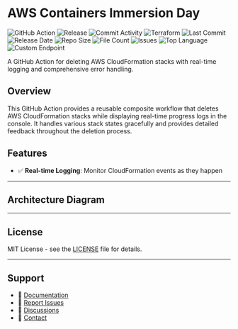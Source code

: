 # AWS Containers Immersion Day

![GitHub Action](https://img.shields.io/badge/GitHub-Action-blue?logo=github)&nbsp;![Release](https://github.com/subhamay-bhattacharyya/1002-container-tf/actions/workflows/release.yaml/badge.svg)&nbsp;![Commit Activity](https://img.shields.io/github/commit-activity/t/subhamay-bhattacharyya/1002-container-tf)&nbsp;![Terraform](https://img.shields.io/badge/AWS-Terraform-orange?logo=amazonaws)&nbsp;![Last Commit](https://img.shields.io/github/last-commit/subhamay-bhattacharyya/1002-container-tf)&nbsp;![Release Date](https://img.shields.io/github/release-date/subhamay-bhattacharyya/1002-container-tf)&nbsp;![Repo Size](https://img.shields.io/github/repo-size/subhamay-bhattacharyya/1002-container-tf)&nbsp;![File Count](https://img.shields.io/github/directory-file-count/subhamay-bhattacharyya/1002-container-tf)&nbsp;![Issues](https://img.shields.io/github/issues/subhamay-bhattacharyya/1002-container-tf)&nbsp;![Top Language](https://img.shields.io/github/languages/top/subhamay-bhattacharyya/1002-container-tf)&nbsp;![Custom Endpoint](https://img.shields.io/endpoint?url=https://gist.githubusercontent.com/bsubhamay/344a58de7e9760047338207e858af13d/raw/1002-container-tf.json?)


A GitHub Action for deleting AWS CloudFormation stacks with real-time logging and comprehensive error handling.

## Overview

This GitHub Action provides a reusable composite workflow that deletes AWS CloudFormation stacks while displaying real-time progress logs in the console. It handles various stack states gracefully and provides detailed feedback throughout the deletion process.

## Features

- ✅ **Real-time Logging**: Monitor CloudFormation events as they happen

---

## Architecture Diagram


---

## License

MIT License - see the [LICENSE](LICENSE) file for details.

---

## Support

- 📖 [Documentation](https://github.com/subhamay-bhattacharyya/1002-container-tf/wiki)
- 🐛 [Report Issues](https://github.com/subhamay-bhattacharyya/1002-container-tf/issues)
- 💬 [Discussions](https://github.com/subhamay-bhattacharyya/1002-container-tf/discussions)
- 📧 [Contact](mailto:support@subhamay.aws@gmail.com)
